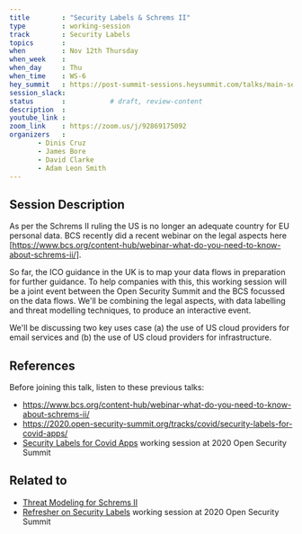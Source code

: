 ```yaml
---
title        : "Security Labels & Schrems II"
type         : working-session
track        : Security Labels
topics       : 
when         : Nov 12th Thursday
when_week    : 
when_day     : Thu
when_time    : WS-6
hey_summit   : https://post-summit-sessions.heysummit.com/talks/main-session-security-labels-schrems-ii/
session_slack:
status       :           # draft, review-content
description  : 
youtube_link : 
zoom_link    : https://zoom.us/j/92869175092
organizers   : 
       - Dinis Cruz
       - James Bore
       - David Clarke
       - Adam Leon Smith
---
```


## Session Description

As per the Schrems II ruling the US is no longer an adequate country for EU personal data. 
BCS recently did a recent webinar on the legal aspects here [https://www.bcs.org/content-hub/webinar-what-do-you-need-to-know-about-schrems-ii/].

So far, the ICO guidance in the UK is to map your data flows in preparation for further guidance. 
To help companies with this, this working session will be a joint event between the Open Security Summit
 and the BCS focussed on the data flows. We'll be combining the legal aspects, 
 with data labelling and threat modelling techniques, to produce an interactive event.

We'll be discussing two key uses case (a) the use of US cloud providers for email services and
 (b) the use of US cloud providers for infrastructure.

## References  

Before joining this talk, listen to these previous talks:

- https://www.bcs.org/content-hub/webinar-what-do-you-need-to-know-about-schrems-ii/
- https://2020.open-security-summit.org/tracks/covid/security-labels-for-covid-apps/
- [Security Labels for Covid Apps](https://2020.open-security-summit.org/tracks/covid/security-labels-for-covid-apps) working session at 2020 Open Security Summit

## Related to

- [Threat Modeling for Schrems II](/tracks/threat-modeling/threat-modeling-for-schrems-ii/)
- [Refresher on Security Labels](/tracks/security-labels/refresher-on-security-labels/) working session at 2020 Open Security Summit

